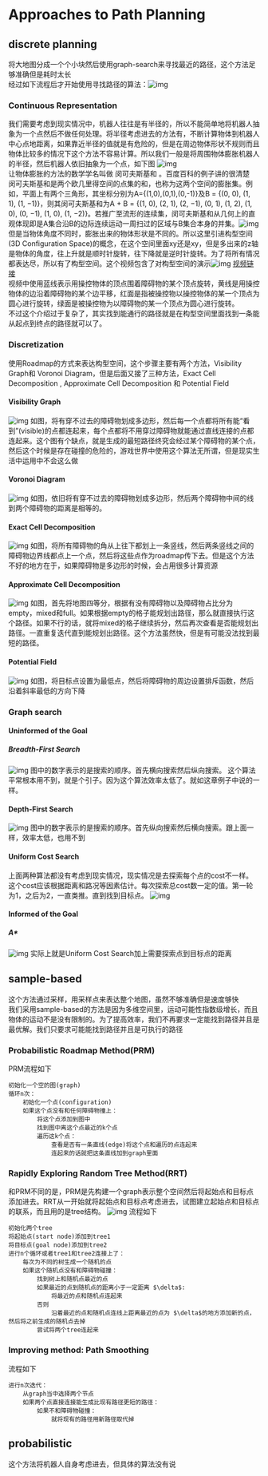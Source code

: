 # Approaches to Path Planning
## discrete planning
将大地图分成一个个小块然后使用graph-search来寻找最近的路径，这个方法足够准确但是耗时太长  
经过如下流程后才开始使用寻找路径的算法：![img](./img/discrete_planning.png)
### Continuous Representation
我们需要考虑到现实情况中，机器人往往是有半径的，所以不能简单地将机器人抽象为一个点然后不做任何处理。将半径考虑进去的方法有，不断计算物体到机器人中心点地距离，如果靠近半径的值就是有危险的，但是在周边物体形状不规则而且物体比较多的情况下这个方法不容易计算。所以我们一般是将周围物体膨胀机器人的半径，然后机器人依旧抽象为一个点，如下图
![img](./img/continuous_representation.png)  
让物体膨胀的方法的数学学名叫做 闵可夫斯基和 。百度百科的例子讲的很清楚  
闵可夫斯基和是两个欧几里得空间的点集的和，也称为这两个空间的膨胀集。例如，平面上有两个三角形，其坐标分别为A={(1,0),(0,1),(0,-1)}及B = {(0, 0), (1, 1), (1, −1)}，则其闵可夫斯基和为A + B = {(1, 0), (2, 1), (2, −1), (0, 1), (1, 2), (1, 0), (0, −1), (1, 0), (1, −2)}。若推广至流形的连续集，闵可夫斯基和从几何上的直观体现即是A集合沿B的边际连续运动一周扫过的区域与B集合本身的并集。![img](./img/MinkowskiSum.png)
但是当物体角度不同时，膨胀出来的物体形状是不同的。所以这里引进构型空间(3D Configuration Space)的概念，在这个空间里面xy还是xy，但是多出来的z轴是物体的角度，往上升就是顺时针旋转，往下降就是逆时针旋转。为了将所有情况都表达尽，所以有了构型空间。这个视频包含了对构型空间的演示![img](./img/构型空间.png)
[视频链接](https://tv.sohu.com/v/dXMvNTAzMzMxMDEvNjkzMzIzMDcuc2h0bWw=.html?spm=a2h0k.11417342.soresults.dtitle)  
视频中使用蓝线表示用操控物体的顶点围着障碍物的某个顶点旋转，黄线是用操控物体的边沿着障碍物的某个边平移，红面是指被操控物以操控物体的某一个顶点为圆心进行旋转，绿面是被操控物为以障碍物的某一个顶点为圆心进行旋转。  
不过这个介绍过于复杂了，其实找到能通行的路径就是在构型空间里面找到一条能从起点到终点的路径就可以了。
### Discretization
使用Roadmap的方式来表达构型空间，这个步骤主要有两个方法，Visibility Graph和 Voronoi Diagram，但是后面又接了三种方法，Exact Cell Decomposition , Approximate Cell Decomposition 和 Potential Field
#### Visibility Graph
![img](./img/visibility_graph.png)
如图，将有穿不过去的障碍物划成多边形，然后每一个点都将所有能“看到”(visible)的点都连起来，每个点都将不用穿过障碍物就能通过直线连接的点都连起来。这个图有个缺点，就是生成的最短路径终究会经过某个障碍物的某个点，然后这个时候是存在碰撞的危险的，游戏世界中使用这个算法无所谓，但是现实生活中运用中不会这么做
#### Voronoi Diagram
![img](./img/voronoi_diagram.png)
如图，依旧将有穿不过去的障碍物划成多边形，然后两个障碍物中间的线到两个障碍物的距离是相等的。
#### Exact Cell Decomposition
![img](./img/Exact_Cell_Decomposition.png)
如图，将所有障碍物的角从上往下都划上一条竖线，然后两条竖线之间的障碍物边界线都点上一个点，然后将这些点作为roadmap传下去。但是这个方法不好的地方在于，如果障碍物是多边形的时候，会占用很多计算资源
#### Approximate Cell Decomposition
![img](./img/Approximate_Cell_Decomposition.png)
如图，首先将地图四等分，根据有没有障碍物以及障碍物占比分为empty，mixed和full。如果根据empty的格子能规划出路径，那么就直接执行这个路径。如果不行的话，就将mixed的格子继续拆分，然后再次查看是否能规划出路径。一直重复迭代直到能规划出路径。这个方法虽然快，但是有可能没法找到最短的路径。
#### Potential Field
![img](./img/Potential_Field.png)
如图，将目标点设置为最低点，然后将障碍物的周边设置排斥函数，然后沿着斜率最低的方向下降
### Graph search
#### Uninformed of the Goal
##### Breadth-First Search
![img](./img/BFS.png)
图中的数字表示的是搜索的顺序。首先横向搜索然后纵向搜索。
这个算法平常根本用不到，就是个引子。因为这个算法效率太低了。就如这章例子中说的一样。
#### Depth-First Search
![img](./img/DFS.png)
图中的数字表示的是搜索的顺序。首先纵向搜索然后横向搜索。跟上面一样，效率太低，也用不到
#### Uniform Cost Search
上面两种算法都没有考虑到现实情况，现实情况是去探索每个点的cost不一样。这个cost应该根据距离和路况等因素估计。每次探索总cost数一定的值。第一轮为1，之后为2，一直类推。直到找到目标点。
![img](./img/Uniform_Cost_Search.png)
#### Informed of the Goal
##### A*
![img](./img/A_star.png)
实际上就是Uniform Cost Search加上需要探索点到目标点的距离
## sample-based
这个方法通过采样，用采样点来表达整个地图，虽然不够准确但是速度够快  
我们采用sample-based的方法是因为多维空间里，运动可能性指数级增长，而且物体的运动不是没有限制的。为了提高效率，我们不再要求一定能找到路径并且是最优解。我们只要求可能能找到路径并且是可执行的路径
### Probabilistic Roadmap Method(PRM)
PRM流程如下
```
初始化一个空的图(graph)
循环n次：
    初始化一个点(configuration)
    如果这个点没有和任何障碍物撞上：
        将这个点添加到图中
        找到图中离这个点最近的k个点
        遍历这k个点：
            查看是否有一条直线(edge)将这个点和遍历的点连起来
            连起来的话就把这条直线加到graph里面
```
### Rapidly Exploring Random Tree Method(RRT)
和PRM不同的是，PRM是先构建一个graph表示整个空间然后将起始点和目标点添加进去。RRT从一开始就将起始点和目标点考虑进去，试图建立起始点和目标点的联系，而且用的是tree结构。
![img](./img/PRMvsRRT.png)
流程如下
```
初始化两个tree
将起始点(start node)添加到tree1
将目标点(goal node)添加到tree2
进行n个循环或者tree1和tree2连接上了：
    每次为不同的树生成一个随机的点
    如果这个随机点没有和障碍物碰撞：
        找到树上和随机点最近的点
        如果最近的点到随机点的距离小于一定距离 $\delta$:
            将最近的点和随机点连起来
        否则
            沿着最近的点和随机点连线上距离最近的点为 $\delta$的地方添加新的点，然后将之前生成的随机点去掉
        尝试将两个tree连起来
```
### Improving method: Path Smoothing
流程如下
```
进行n次迭代：
    从graph当中选择两个节点
    如果两个点直接连接能生成比现有路径更短的路径：
        如果不和障碍物碰撞：
            就将现有的路径用新路径取代掉
```
## probabilistic
这个方法将机器人自身考虑进去，但具体的算法没有说
